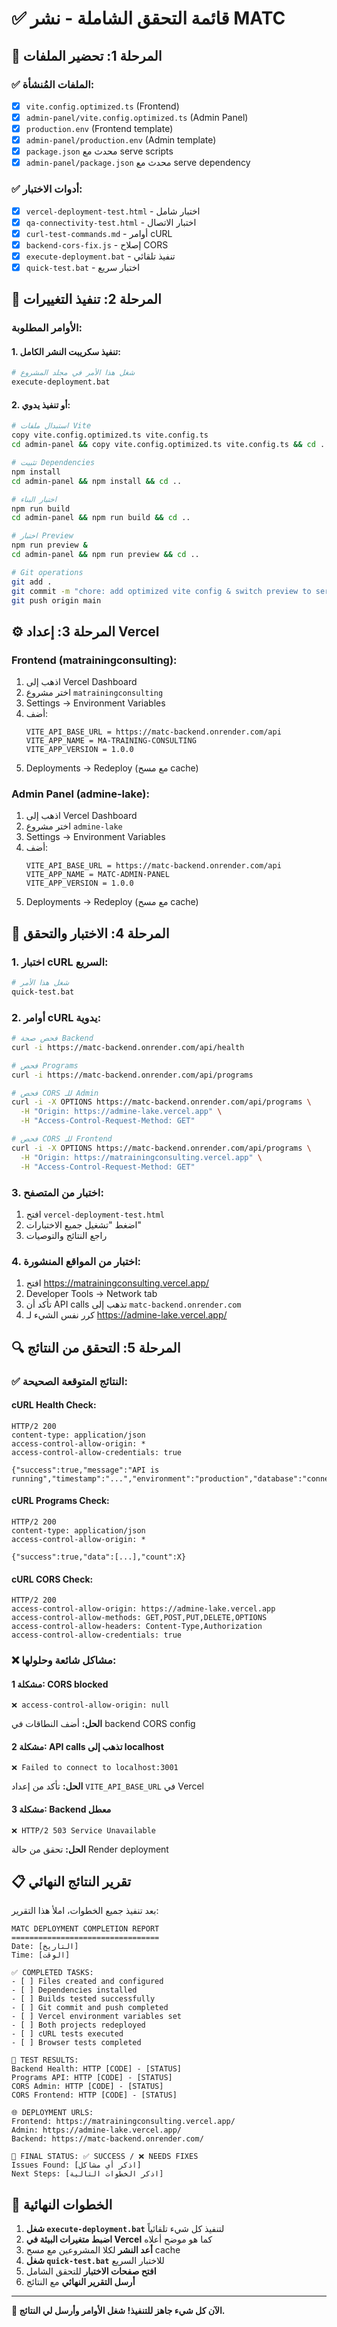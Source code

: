 # ✅ قائمة التحقق الشاملة - نشر MATC

## 🚀 المرحلة 1: تحضير الملفات

### ✅ الملفات المُنشأة:
- [x] `vite.config.optimized.ts` (Frontend)
- [x] `admin-panel/vite.config.optimized.ts` (Admin Panel)  
- [x] `production.env` (Frontend template)
- [x] `admin-panel/production.env` (Admin template)
- [x] `package.json` محدث مع serve scripts
- [x] `admin-panel/package.json` محدث مع serve dependency

### ✅ أدوات الاختبار:
- [x] `vercel-deployment-test.html` - اختبار شامل
- [x] `qa-connectivity-test.html` - اختبار الاتصال
- [x] `curl-test-commands.md` - أوامر cURL
- [x] `backend-cors-fix.js` - إصلاح CORS
- [x] `execute-deployment.bat` - تنفيذ تلقائي
- [x] `quick-test.bat` - اختبار سريع

## 🔧 المرحلة 2: تنفيذ التغييرات

### الأوامر المطلوبة:

#### **1. تنفيذ سكريبت النشر الكامل:**
```bash
# شغل هذا الأمر في مجلد المشروع
execute-deployment.bat
```

#### **2. أو تنفيذ يدوي:**
```bash
# استبدال ملفات Vite
copy vite.config.optimized.ts vite.config.ts
cd admin-panel && copy vite.config.optimized.ts vite.config.ts && cd ..

# تثبيت Dependencies
npm install
cd admin-panel && npm install && cd ..

# اختبار البناء
npm run build
cd admin-panel && npm run build && cd ..

# اختبار Preview
npm run preview &
cd admin-panel && npm run preview && cd ..

# Git operations
git add .
git commit -m "chore: add optimized vite config & switch preview to serve"
git push origin main
```

## ⚙️ المرحلة 3: إعداد Vercel

### Frontend (matrainingconsulting):
1. اذهب إلى Vercel Dashboard
2. اختر مشروع `matrainingconsulting`
3. Settings → Environment Variables
4. أضف:
   ```
   VITE_API_BASE_URL = https://matc-backend.onrender.com/api
   VITE_APP_NAME = MA-TRAINING-CONSULTING
   VITE_APP_VERSION = 1.0.0
   ```
5. Deployments → Redeploy (مع مسح cache)

### Admin Panel (admine-lake):
1. اذهب إلى Vercel Dashboard
2. اختر مشروع `admine-lake`
3. Settings → Environment Variables
4. أضف:
   ```
   VITE_API_BASE_URL = https://matc-backend.onrender.com/api
   VITE_APP_NAME = MATC-ADMIN-PANEL
   VITE_APP_VERSION = 1.0.0
   ```
5. Deployments → Redeploy (مع مسح cache)

## 🧪 المرحلة 4: الاختبار والتحقق

### **1. اختبار cURL السريع:**
```bash
# شغل هذا الأمر
quick-test.bat
```

### **2. أوامر cURL يدوية:**
```bash
# فحص صحة Backend
curl -i https://matc-backend.onrender.com/api/health

# فحص Programs
curl -i https://matc-backend.onrender.com/api/programs

# فحص CORS للـ Admin
curl -i -X OPTIONS https://matc-backend.onrender.com/api/programs \
  -H "Origin: https://admine-lake.vercel.app" \
  -H "Access-Control-Request-Method: GET"

# فحص CORS للـ Frontend  
curl -i -X OPTIONS https://matc-backend.onrender.com/api/programs \
  -H "Origin: https://matrainingconsulting.vercel.app" \
  -H "Access-Control-Request-Method: GET"
```

### **3. اختبار من المتصفح:**
1. افتح `vercel-deployment-test.html`
2. اضغط "تشغيل جميع الاختبارات"
3. راجع النتائج والتوصيات

### **4. اختبار من المواقع المنشورة:**
1. افتح https://matrainingconsulting.vercel.app/
2. Developer Tools → Network tab
3. تأكد أن API calls تذهب إلى `matc-backend.onrender.com`
4. كرر نفس الشيء لـ https://admine-lake.vercel.app/

## 🔍 المرحلة 5: التحقق من النتائج

### ✅ النتائج المتوقعة الصحيحة:

#### **cURL Health Check:**
```
HTTP/2 200 
content-type: application/json
access-control-allow-origin: *
access-control-allow-credentials: true

{"success":true,"message":"API is running","timestamp":"...","environment":"production","database":"connected"}
```

#### **cURL Programs Check:**
```
HTTP/2 200 
content-type: application/json
access-control-allow-origin: *

{"success":true,"data":[...],"count":X}
```

#### **cURL CORS Check:**
```
HTTP/2 200 
access-control-allow-origin: https://admine-lake.vercel.app
access-control-allow-methods: GET,POST,PUT,DELETE,OPTIONS
access-control-allow-headers: Content-Type,Authorization
access-control-allow-credentials: true
```

### ❌ مشاكل شائعة وحلولها:

#### **مشكلة 1: CORS blocked**
```
❌ access-control-allow-origin: null
```
**الحل:** أضف النطاقات في backend CORS config

#### **مشكلة 2: API calls تذهب إلى localhost**
```
❌ Failed to connect to localhost:3001
```
**الحل:** تأكد من إعداد `VITE_API_BASE_URL` في Vercel

#### **مشكلة 3: Backend معطل**
```
❌ HTTP/2 503 Service Unavailable
```
**الحل:** تحقق من حالة Render deployment

## 📋 تقرير النتائج النهائي

بعد تنفيذ جميع الخطوات، املأ هذا التقرير:

```
MATC DEPLOYMENT COMPLETION REPORT
=================================
Date: [التاريخ]
Time: [الوقت]

✅ COMPLETED TASKS:
- [ ] Files created and configured
- [ ] Dependencies installed  
- [ ] Builds tested successfully
- [ ] Git commit and push completed
- [ ] Vercel environment variables set
- [ ] Both projects redeployed
- [ ] cURL tests executed
- [ ] Browser tests completed

🧪 TEST RESULTS:
Backend Health: HTTP [CODE] - [STATUS]
Programs API: HTTP [CODE] - [STATUS]  
CORS Admin: HTTP [CODE] - [STATUS]
CORS Frontend: HTTP [CODE] - [STATUS]

🌐 DEPLOYMENT URLS:
Frontend: https://matrainingconsulting.vercel.app/
Admin: https://admine-lake.vercel.app/
Backend: https://matc-backend.onrender.com/

🎯 FINAL STATUS: ✅ SUCCESS / ❌ NEEDS FIXES
Issues Found: [اذكر أي مشاكل]
Next Steps: [اذكر الخطوات التالية]
```

## 🎉 الخطوات النهائية

1. **شغل `execute-deployment.bat`** لتنفيذ كل شيء تلقائياً
2. **اضبط متغيرات البيئة في Vercel** كما هو موضح أعلاه  
3. **أعد النشر** لكلا المشروعين مع مسح cache
4. **شغل `quick-test.bat`** للاختبار السريع
5. **افتح صفحات الاختبار** للتحقق الشامل
6. **أرسل التقرير النهائي** مع النتائج

---

**🚀 الآن كل شيء جاهز للتنفيذ! شغل الأوامر وأرسل لي النتائج.**
